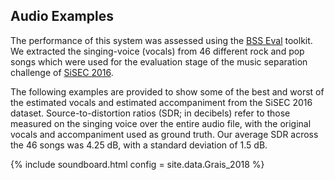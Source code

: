 ---
---

## Audio Examples

The performance of this system was assessed using the [BSS
Eval](http://bass-db.gforge.inria.fr/bss_eval/) toolkit. We extracted the
singing-voice (vocals) from 46 different rock and pop songs which were used
for the evaluation stage of the music separation challenge of [SiSEC
2016](http://sisec17.audiolabs-erlangen.de/#/about).

The following examples are provided to show some of the best and worst of the
estimated vocals and estimated accompaniment from the SiSEC 2016 dataset.
Source-to-distortion ratios (SDR; in decibels) refer to those measured on the
singing voice over the entire audio file, with the original vocals and
accompaniment used as ground truth. Our average SDR across the 46
songs was 4.25 dB, with a standard deviation of 1.5 dB.

{% include soundboard.html config = site.data.Grais_2018 %}
